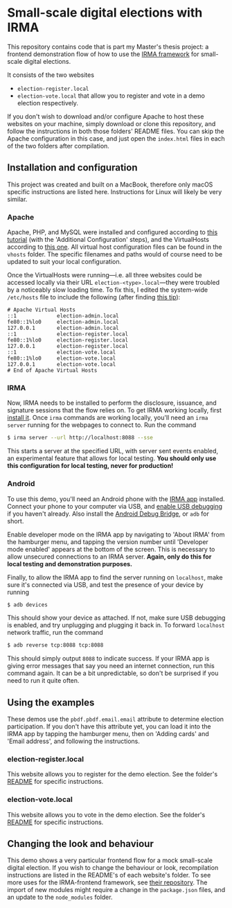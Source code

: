 # Small-scale digital elections with IRMA
This repository contains code that is part my Master's thesis project: a frontend demonstration flow of how to use the [IRMA framework](https://irma.app/docs/what-is-irma/) for small-scale digital elections.

It consists of the two websites
- `election-register.local`
- `election-vote.local`
that allow you to register and vote in a demo election respectively.

If you don't wish to download and/or configure Apache to host these websites on your machine, simply download or clone this repository, and follow the instructions in both those folders' README files. You can skip the Apache configuration in this case, and just open the `index.html` files in each of the two folders after compilation.

## Installation and configuration
This project was created and built on a MacBook, therefore only macOS specific instructions are listed here. Instructions for Linux will likely be very similar.

### Apache
Apache, PHP, and MySQL were installed and configured according to [this tutorial](https://jasonmccreary.me/articles/install-apache-php-mysql-mac-os-x-catalina/) (with the 'Additional Configuration' steps), and the VirtualHosts according to [this one](https://jasonmccreary.me/articles/configure-apache-virtualhost-mac-os-x/).
All virtual host configuration files can be found in the `vhosts` folder. The specific filenames and paths would of course need to be updated to suit your local configuration.

Once the VirtualHosts were running—i.e. all three websites could be accessed locally via their URL `election-<type>.local`—they were troubled by a noticeably slow loading time. To fix this, I edited the system-wide `/etc/hosts` file to include the following (after finding [this tip](https://stackoverflow.com/a/17982964)):
```
# Apache Virtual Hosts
::1             election-admin.local
fe80::1%lo0     election-admin.local
127.0.0.1       election-admin.local
::1             election-register.local
fe80::1%lo0     election-register.local
127.0.0.1       election-register.local
::1             election-vote.local
fe80::1%lo0     election-vote.local
127.0.0.1       election-vote.local
# End of Apache Virtual Hosts
```

### IRMA
Now, IRMA needs to be installed to perform the disclosure, issuance, and signature sessions that the flow relies on.
To get IRMA working locally, first [install it](https://irma.app/docs/getting-started/).
Once `irma` commands are working locally, you'll need an `irma server` running for the webpages to connect to.
Run the command
```bash
$ irma server --url http://localhost:8088 --sse
```
This starts a server at the specified URL, with server sent events enabled, an experimental feature that allows for local testing.
**You should only use this configuration for local testing, never for production!**

### Android
To use this demo, you'll need an Android phone with the [IRMA app](https://play.google.com/store/apps/details?id=org.irmacard.cardemu) installed.
Connect your phone to your computer via USB, and [enable USB debugging](https://developer.android.com/studio/debug/dev-options) if you haven't already. Also install the [Android Debug Bridge](https://developer.android.com/studio/command-line/adb), or `adb` for short.

Enable developer mode on the IRMA app by navigating to 'About IRMA' from the hamburger menu, and tapping the version number until 'Developer mode enabled' appears at the bottom of the screen. This is necessary to allow unsecured connections to an IRMA server. **Again, only do this for local testing and demonstration purposes.**

Finally, to allow the IRMA app to find the server running on `localhost`, make sure it's connected via USB, and test the presence of your device by running
```bash
$ adb devices
```
This should show your device as attached. If not, make sure USB debugging is enabled, and try unplugging and plugging it back in.
To forward `localhost` network traffic, run the command
```bash
$ adb reverse tcp:8088 tcp:8088
```
This should simply output `8088` to indicate success.
If your IRMA app is giving error messages that say you need an internet connection, run this command again.
It can be a bit unpredictable, so don't be surprised if you need to run it quite often.

## Using the examples
These demos use the `pbdf.pbdf.email.email` attribute to determine election participation.
If you don't have this attribute yet, you can load it into the IRMA app by tapping the hamburger menu, then on 'Adding cards' and 'Email address', and following the instructions.

### election-register.local
This website allows you to register for the demo election.
See the folder's [README](election-register.local/README.md) for specific instructions.

### election-vote.local
This website allows you to vote in the demo election.
See the folder's [README](election-vote.local/README.md) for specific instructions.

## Changing the look and behaviour
This demo shows a very particular frontend flow for a mock small-scale digital election. If you wish to change the behaviour or look, recompilation instructions are listed in the README's of each website's folder.
To see more uses for the IRMA-frontend framework, see [their repository](https://github.com/privacybydesign/irma-frontend-packages). The import of new modules might require a change in the `package.json` files, and an update to the `node_modules` folder.
